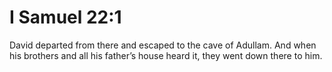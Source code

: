 # I Samuel 22:1

David departed from there and escaped to the cave of Adullam. And when his brothers and all his father’s house heard it, they went down there to him.
